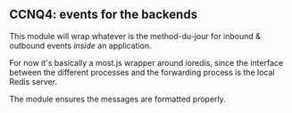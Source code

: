 CCNQ4: events for the backends
------------------------------

This module will wrap whatever is the method-du-jour for inbound & outbound events _inside_ an application.

For now it's basically a most.js wrapper around ioredis, since the interface between the different processes and the forwarding process is the local Redis server.

The module ensures the messages are formatted properly.
